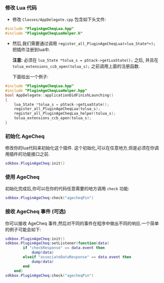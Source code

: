 ### 修改 Lua 代码
* 修改 `Classes/AppDelegate.cpp` 包含如下头文件:
```cpp
#include "PluginAgeCheqLua.hpp"
#include "PluginAgeCheqLuaHelper.h"
```

* 然后,我们需要通过调用 `register_all_PluginAgeCheqLua(<lua_State*>);` 把插件注册到lua中.

  __注意:__ 必须在 `lua_State *tolua_s = pStack->getLuaState();` 之后, 并且在 `tolua_extensions_ccb_open(tolua_s);` 之前调用上面的注册函数.

	下面给出一个例子:
```cpp
#include "PluginAgeCheqLua.hpp"
#include "PluginAgeCheqLuaHelper.hpp"
bool AppDelegate::applicationDidFinishLaunching()
{
	lua_State *tolua_s = pStack->getLuaState();
	register_all_PluginAgeCheqLua(tolua_s);
	register_all_PluginAgeCheqLua_helper(tolua_s);
	tolua_extensions_ccb_open(tolua_s);
}
```

### 初始化 AgeCheq
修改你的lua代码来初始化这个插件. 这个初始化,可以在任意地方,但是必须在你调用插件的功能接口之前.
```lua
sdkbox.PluginAgeCheq:init()
```

### 使用 AgeCheq
初始化完成后,你可以在你的代码任意需要的地方调用 `check` 功能:
```lua
sdkbox.PluginAgeCheq:check("agecheqPin")
```

### 接收 AgeCheq 事件 (可选)
你可以接收 AgeCheq 事件,然后对不同的事件在程序中做出不同的响应.一个简单的例子可能会如下:
```lua
sdkbox.PluginAgeCheq:init()
sdkbox.PluginAgeCheq:setListener(function(data)
	    if "checkResponse" == data.event then
	        dump(data)
	    elseif "associateDataResponse" == data.event then
	        dump(data)
	    end
	end)
sdkbox.PluginAgeCheq:check("agecheqPin")
```

